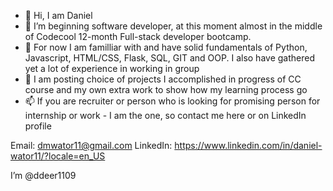 - 👋 Hi, I am Daniel
- 🌱 I’m beginning software developer, at this moment almost in the middle of Codecool 12-month Full-stack developer bootcamp.
- 💞️ For now I am familliar with and have solid fundamentals of Python, Javascript, HTML/CSS, Flask, SQL, GIT and OOP. I also have gathered yet a lot of experience in working in group  
- 👀 I am posting choice of projects I accomplished in progress of CC course and my own extra work to show how my learning process go 
- 📫 If you are recruiter or person who is looking for promising person for internship or work - I am the one, so contact me here or on LinkedIn profile  

 Email: dmwator11@gmail.com
 LinkedIn: https://www.linkedin.com/in/daniel-wator11/?locale=en_US

<!---
ddeer1109/ddeer1109 is a ✨ special ✨ repository because its `README.md` (this file) appears on your GitHub profile.
You can click the Preview link to take a look at your changes.
--->I’m @ddeer1109

